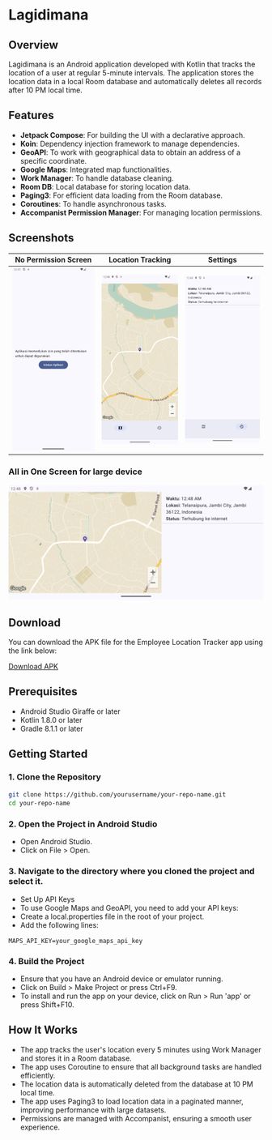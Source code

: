 # Lagidimana

## Overview

Lagidimana is an Android application developed with Kotlin that tracks the location of a user at regular 5-minute intervals. The application stores the location data in a local Room database and automatically deletes all records after 10 PM local time.

## Features

- **Jetpack Compose**: For building the UI with a declarative approach.
- **Koin**: Dependency injection framework to manage dependencies.
- **GeoAPI**: To work with geographical data to obtain an address of a specific coordinate.
- **Google Maps**: Integrated map functionalities.
- **Work Manager**: To handle database cleaning.
- **Room DB**: Local database for storing location data.
- **Paging3**: For efficient data loading from the Room database.
- **Coroutines**: To handle asynchronous tasks.
- **Accompanist Permission Manager**: For managing location permissions.

## Screenshots

| No Permission Screen | Location Tracking | Settings |
|----------------------|-------------------|----------|
| ![No Permission Screen](https://github.com/gab-stargazer/lagidimana/blob/master/image/no_permission_screen.png) | ![Location Tracking](https://github.com/gab-stargazer/lagidimana/blob/master/image/map_screen.png) | ![Settings](https://github.com/gab-stargazer/lagidimana/blob/master/image/location_history_screen.png) |

### All in One Screen for large device
![All In One Screen](https://github.com/gab-stargazer/lagidimana/blob/master/image/map_and_history_screen.png)

## Download

You can download the APK file for the Employee Location Tracker app using the link below:

[Download APK](https://drive.google.com/file/d/1LQ81-Cm9Q1VCfTPiTP-KugphKJSoZI6v/view?usp=drive_link)

## Prerequisites

- Android Studio Giraffe or later
- Kotlin 1.8.0 or later
- Gradle 8.1.1 or later

## Getting Started

### 1. Clone the Repository

```bash
git clone https://github.com/yourusername/your-repo-name.git
cd your-repo-name
```
### 2. Open the Project in Android Studio
- Open Android Studio.
- Click on File > Open. 

### 3. Navigate to the directory where you cloned the project and select it.
- Set Up API Keys
- To use Google Maps and GeoAPI, you need to add your API keys:
- Create a local.properties file in the root of your project.
- Add the following lines:

```
MAPS_API_KEY=your_google_maps_api_key
```

### 4. Build the Project
- Ensure that you have an Android device or emulator running.
- Click on Build > Make Project or press Ctrl+F9.
- To install and run the app on your device, click on Run > Run 'app' or press Shift+F10.

## How It Works
- The app tracks the user's location every 5 minutes using Work Manager and stores it in a Room database.
- The app uses Coroutine to ensure that all background tasks are handled efficiently.
- The location data is automatically deleted from the database at 10 PM local time.
- The app uses Paging3 to load location data in a paginated manner, improving performance with large datasets.
- Permissions are managed with Accompanist, ensuring a smooth user experience.
